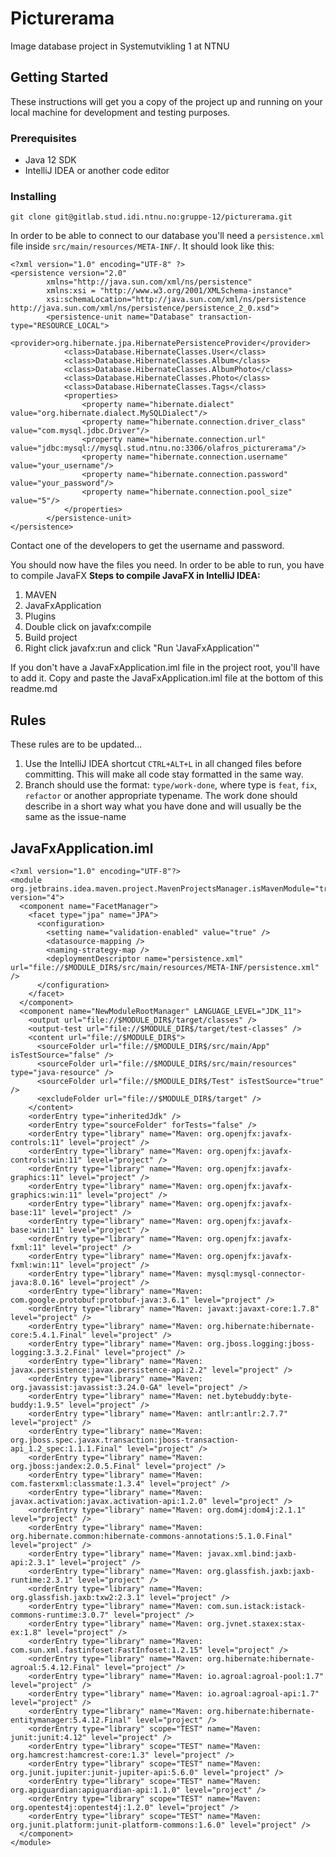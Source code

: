 # Picturerama

Image database project in Systemutvikling 1 at NTNU

## Getting Started

These instructions will get you a copy of the project up and running on your local machine for development and testing purposes.

### Prerequisites
- Java 12 SDK
- IntelliJ IDEA or another code editor

### Installing
```
git clone git@gitlab.stud.idi.ntnu.no:gruppe-12/picturerama.git
```

In order to be able to connect to our database you'll need a ```persistence.xml``` file inside ```src/main/resources/META-INF/```. It should look like this:
```
<?xml version="1.0" encoding="UTF-8" ?>
<persistence version="2.0"
        xmlns="http://java.sun.com/xml/ns/persistence"
        xmlns:xsi = "http://www.w3.org/2001/XMLSchema-instance"
        xsi:schemaLocation="http://java.sun.com/xml/ns/persistence http://java.sun.com/xml/ns/persistence/persistence_2_0.xsd">
        <persistence-unit name="Database" transaction-type="RESOURCE_LOCAL">
            <provider>org.hibernate.jpa.HibernatePersistenceProvider</provider>
            <class>Database.HibernateClasses.User</class>
            <class>Database.HibernateClasses.Album</class>
            <class>Database.HibernateClasses.AlbumPhoto</class>
            <class>Database.HibernateClasses.Photo</class>
            <class>Database.HibernateClasses.Tags</class>
            <properties>
                <property name="hibernate.dialect" value="org.hibernate.dialect.MySQLDialect"/>
                <property name="hibernate.connection.driver_class" value="com.mysql.jdbc.Driver"/>
                <property name="hibernate.connection.url" value="jdbc:mysql://mysql.stud.ntnu.no:3306/olafros_picturerama"/>
                <property name="hibernate.connection.username" value="your_username"/>
                <property name="hibernate.connection.password" value="your_password"/>
                <property name="hibernate.connection.pool_size" value="5"/>
            </properties>
        </persistence-unit>
</persistence>
```
Contact one of the developers to get the username and password.

You should now have the files you need. In order to be able to run, you have to compile JavaFX
**Steps to compile JavaFX in IntelliJ IDEA:**
1. MAVEN
2. JavaFxApplication
3. Plugins
4. Double click on javafx:compile
5. Build project
6. Right click javafx:run and click "Run 'JavaFxApplication'"

If you don't have a JavaFxApplication.iml file in the project root, you'll have to add it. Copy and paste the JavaFxApplication.iml file at the bottom of this readme.md

## Rules

These rules are to be updated...

1. Use the IntelliJ IDEA shortcut ```CTRL+ALT+L``` in all changed files before committing. This will make all code stay formatted in the same way.
2. Branch should use the format: ```type/work-done```, where type is ```feat```, ```fix```, ```refactor``` or another appropriate typename. The work done should describe in a short way what you have done and will usually be the same as the issue-name


## JavaFxApplication.iml
```
<?xml version="1.0" encoding="UTF-8"?>
<module org.jetbrains.idea.maven.project.MavenProjectsManager.isMavenModule="true" version="4">
  <component name="FacetManager">
    <facet type="jpa" name="JPA">
      <configuration>
        <setting name="validation-enabled" value="true" />
        <datasource-mapping />
        <naming-strategy-map />
        <deploymentDescriptor name="persistence.xml" url="file://$MODULE_DIR$/src/main/resources/META-INF/persistence.xml" />
      </configuration>
    </facet>
  </component>
  <component name="NewModuleRootManager" LANGUAGE_LEVEL="JDK_11">
    <output url="file://$MODULE_DIR$/target/classes" />
    <output-test url="file://$MODULE_DIR$/target/test-classes" />
    <content url="file://$MODULE_DIR$">
      <sourceFolder url="file://$MODULE_DIR$/src/main/App" isTestSource="false" />
      <sourceFolder url="file://$MODULE_DIR$/src/main/resources" type="java-resource" />
      <sourceFolder url="file://$MODULE_DIR$/Test" isTestSource="true" />
      <excludeFolder url="file://$MODULE_DIR$/target" />
    </content>
    <orderEntry type="inheritedJdk" />
    <orderEntry type="sourceFolder" forTests="false" />
    <orderEntry type="library" name="Maven: org.openjfx:javafx-controls:11" level="project" />
    <orderEntry type="library" name="Maven: org.openjfx:javafx-controls:win:11" level="project" />
    <orderEntry type="library" name="Maven: org.openjfx:javafx-graphics:11" level="project" />
    <orderEntry type="library" name="Maven: org.openjfx:javafx-graphics:win:11" level="project" />
    <orderEntry type="library" name="Maven: org.openjfx:javafx-base:11" level="project" />
    <orderEntry type="library" name="Maven: org.openjfx:javafx-base:win:11" level="project" />
    <orderEntry type="library" name="Maven: org.openjfx:javafx-fxml:11" level="project" />
    <orderEntry type="library" name="Maven: org.openjfx:javafx-fxml:win:11" level="project" />
    <orderEntry type="library" name="Maven: mysql:mysql-connector-java:8.0.16" level="project" />
    <orderEntry type="library" name="Maven: com.google.protobuf:protobuf-java:3.6.1" level="project" />
    <orderEntry type="library" name="Maven: javaxt:javaxt-core:1.7.8" level="project" />
    <orderEntry type="library" name="Maven: org.hibernate:hibernate-core:5.4.1.Final" level="project" />
    <orderEntry type="library" name="Maven: org.jboss.logging:jboss-logging:3.3.2.Final" level="project" />
    <orderEntry type="library" name="Maven: javax.persistence:javax.persistence-api:2.2" level="project" />
    <orderEntry type="library" name="Maven: org.javassist:javassist:3.24.0-GA" level="project" />
    <orderEntry type="library" name="Maven: net.bytebuddy:byte-buddy:1.9.5" level="project" />
    <orderEntry type="library" name="Maven: antlr:antlr:2.7.7" level="project" />
    <orderEntry type="library" name="Maven: org.jboss.spec.javax.transaction:jboss-transaction-api_1.2_spec:1.1.1.Final" level="project" />
    <orderEntry type="library" name="Maven: org.jboss:jandex:2.0.5.Final" level="project" />
    <orderEntry type="library" name="Maven: com.fasterxml:classmate:1.3.4" level="project" />
    <orderEntry type="library" name="Maven: javax.activation:javax.activation-api:1.2.0" level="project" />
    <orderEntry type="library" name="Maven: org.dom4j:dom4j:2.1.1" level="project" />
    <orderEntry type="library" name="Maven: org.hibernate.common:hibernate-commons-annotations:5.1.0.Final" level="project" />
    <orderEntry type="library" name="Maven: javax.xml.bind:jaxb-api:2.3.1" level="project" />
    <orderEntry type="library" name="Maven: org.glassfish.jaxb:jaxb-runtime:2.3.1" level="project" />
    <orderEntry type="library" name="Maven: org.glassfish.jaxb:txw2:2.3.1" level="project" />
    <orderEntry type="library" name="Maven: com.sun.istack:istack-commons-runtime:3.0.7" level="project" />
    <orderEntry type="library" name="Maven: org.jvnet.staxex:stax-ex:1.8" level="project" />
    <orderEntry type="library" name="Maven: com.sun.xml.fastinfoset:FastInfoset:1.2.15" level="project" />
    <orderEntry type="library" name="Maven: org.hibernate:hibernate-agroal:5.4.12.Final" level="project" />
    <orderEntry type="library" name="Maven: io.agroal:agroal-pool:1.7" level="project" />
    <orderEntry type="library" name="Maven: io.agroal:agroal-api:1.7" level="project" />
    <orderEntry type="library" name="Maven: org.hibernate:hibernate-entitymanager:5.4.12.Final" level="project" />
    <orderEntry type="library" scope="TEST" name="Maven: junit:junit:4.12" level="project" />
    <orderEntry type="library" scope="TEST" name="Maven: org.hamcrest:hamcrest-core:1.3" level="project" />
    <orderEntry type="library" scope="TEST" name="Maven: org.junit.jupiter:junit-jupiter-api:5.6.0" level="project" />
    <orderEntry type="library" scope="TEST" name="Maven: org.apiguardian:apiguardian-api:1.1.0" level="project" />
    <orderEntry type="library" scope="TEST" name="Maven: org.opentest4j:opentest4j:1.2.0" level="project" />
    <orderEntry type="library" scope="TEST" name="Maven: org.junit.platform:junit-platform-commons:1.6.0" level="project" />
  </component>
</module>
```